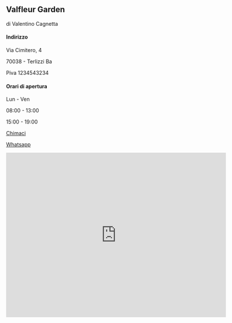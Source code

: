 ## Valfleur Garden
di Valentino Cagnetta

<div class="grid grid-cols-2 py-4 tabular-nums">
  <div>

#### Indirizzo
Via Cimitero, 4

70038 - Terlizzi Ba

Piva 1234543234
  </div>
  <div>

  #### Orari di apertura
  Lun - Ven

  08:00 - 13:00

  15:00 - 19:00
  </div>
</div>
<!--more-->

[Chimaci](tel://+393477979762)

[Whatsapp](telefono)

<iframe src="https://www.google.com/maps/embed?pb=!1m18!1m12!1m3!1d1153.3547105737323!2d16.54316862664979!3d41.121201061757034!2m3!1f0!2f0!3f0!3m2!1i1024!2i768!4f13.1!3m3!1m2!1s0x1347f61b03495a69%3A0x90c2e9b0b31da051!2sValfleur%20Di%20Cagnetta%20Valentino!5e0!3m2!1sit!2sit!4v1715622068589!5m2!1sit!2sit" width="600" height="450" style="border:0;" allowfullscreen="" loading="lazy" referrerpolicy="no-referrer-when-downgrade" class="w-full aspect-video rounded-lg" />
